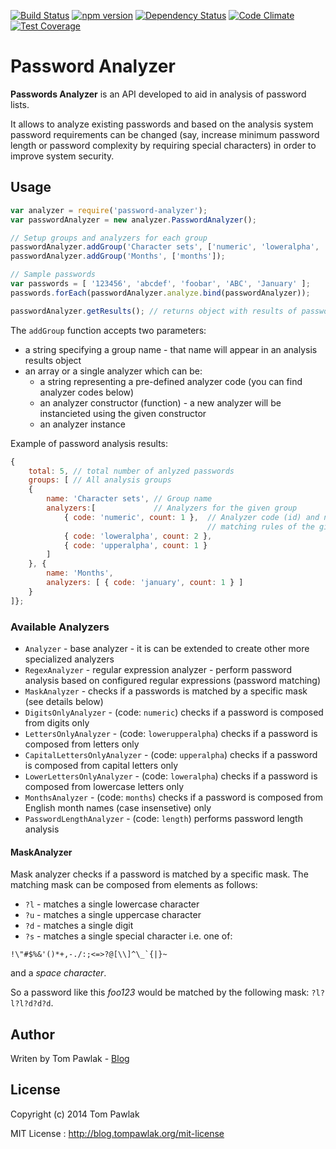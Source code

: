 [![Build Status](https://travis-ci.org/T-PWK/node-password-analyzer.svg?branch=master)](https://travis-ci.org/T-PWK/node-password-analyzer) [![npm version](https://badge.fury.io/js/node-password-analyzer.svg)](http://badge.fury.io/js/node-password-analyzer) [![Dependency Status](https://gemnasium.com/T-PWK/node-password-analyzer.svg)](https://gemnasium.com/T-PWK/node-password-analyzer) [![Code Climate](https://codeclimate.com/github/T-PWK/node-password-analyzer/badges/gpa.svg)](https://codeclimate.com/github/T-PWK/node-password-analyzer) [![Test Coverage](https://codeclimate.com/github/T-PWK/node-password-analyzer/badges/coverage.svg)](https://codeclimate.com/github/T-PWK/node-password-analyzer)

Password Analyzer
======================

**Passwords Analyzer** is an API developed to aid in analysis of password lists. 

It allows to analyze existing passwords and based on the analysis system password requirements can be changed (say, increase minimum password length or password complexity by requiring special characters) in order to improve system security.

## Usage ##

```js
var analyzer = require('password-analyzer');
var passwordAnalyzer = new analyzer.PasswordAnalyzer();

// Setup groups and analyzers for each group
passwordAnalyzer.addGroup('Character sets', ['numeric', 'loweralpha', 'upperalpha']);
passwordAnalyzer.addGroup('Months', ['months']);

// Sample passwords
var passwords = [ '123456', 'abcdef', 'foobar', 'ABC', 'January' ];
passwords.forEach(passwordAnalyzer.analyze.bind(passwordAnalyzer));

passwordAnalyzer.getResults(); // returns object with results of passwords analysis
```

The `addGroup` function accepts two parameters:
- a string specifying a group name - that name will appear in an analysis results object
- an array or a single analyzer which can be:
	- a string representing a pre-defined analyzer code (you can find analyzer codes below)
	- an analyzer constructor (function) - a new analyzer will be instancieted using the given constructor
	- an analyzer instance

Example of password analysis results:

```js
{
	total: 5, // total number of anlyzed passwords
	groups: [ // All analysis groups
	{
		name: 'Character sets', // Group name
		analyzers:[             // Analyzers for the given group
			{ code: 'numeric', count: 1 },	// Analyzer code (id) and number of passwords
											// matching rules of the given analyzer
			{ code: 'loweralpha', count: 2 },
			{ code: 'upperalpha', count: 1 }
		]
	}, { 
		name: 'Months', 
		analyzers: [ { code: 'january', count: 1 } ]
	}
]};
```

### Available Analyzers ###

- `Analyzer` - base analyzer - it is can be extended to create other more specialized analyzers
- `RegexAnalyzer` - regular expression analyzer - perform password analysis based on configured regular expressions (password matching) 
- `MaskAnalyzer` - checks if a passwords is matched by a specific mask (see details below)
- `DigitsOnlyAnalyzer` - (code: `numeric`) checks if a password is composed from digits only
- `LettersOnlyAnalyzer` - (code: `lowerupperalpha`) checks if a password is composed from letters only
- `CapitalLettersOnlyAnalyzer` - (code: `upperalpha`) checks if a password is composed from capital letters only 
- `LowerLettersOnlyAnalyzer` -  (code: `loweralpha`) checks if a password is composed from lowercase letters only
- `MonthsAnalyzer` - (code: `months`) checks if a password is composed from English month names (case insensetive) only
- `PasswordLengthAnalyzer` - (code: `length`) performs password length analysis

#### MaskAnalyzer ####
Mask analyzer checks if a password is matched by a specific mask. The matching mask can be composed from elements as follows:
- `?l` - matches a single lowercase character
- `?u` - matches a single uppercase character
- `?d` - matches a single digit
- `?s` - matches a single special character i.e. one of:

``` 
!\"#$%&'()*+,-./:;<=>?@[\\]^\_`{|}~
```
and a _space character_.

So a password like this _foo123_ would be matched by the following mask: `?l?l?l?d?d?d`.

## Author ##
Writen by Tom Pawlak - [Blog](http://blog.tompawlak.org)

## License ##

Copyright (c) 2014 Tom Pawlak

MIT License : http://blog.tompawlak.org/mit-license

